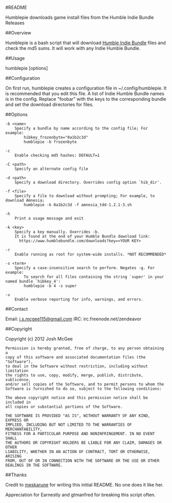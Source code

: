 #README

Humblepie downloads game install files from the Humble Indie Bundle Releases

##Overview 

Humblepie is a bash script that will download [Humble Indie Bundle](https://www.humblebundle.com/) files and check the md5 sums. It will work with any Indie Humble Bundle.

##Usage

humblepie [options]

##Configuration

On first run, humblepie creates a configuration file in ~/.config/humblepie. It is recommended that you edit this file. A list of Indie Humble Bundle names is in the config. Replace "foobar" with the keys to the corresponding bundle and set the download directories for files.

##Options

    -b <name>
        Specify a bundle by name according to the config file; For example:
            hibkey_frozenbyte="0a1b2c3d" 
            humblepie -b frozenbyte

    -c 
        Enable checking md5 hashes: DEFAULT=1

    -C <path>
        Specify an alternate config file

    -d <path>
        Specify a download directory. Overrides config option `hib_dir'.

    -f <file>
        Specify a file to download without prompting; For example, to download Amnesia;
            humblepie -k 0a1b2c3d -f amnesia_tdd-1.2.1-3.sh
    
    -h
        Print a usage message and exit

    -k <key>
        Specify a key manually. Overrides -b.
        It is found at the end of your Humble Bundle download link:      
          https://www.humblebundle.com/downloads?key=<YOUR KEY>

    -r
        Enable running as root for system-wide installs. *NOT RECOMMENDED*

    -s <term>
        Specify a case-insensitive search to perform. Negates -g. For example:
            To search for all files containing the string `super' in your named bundle `hibkey_4':
            humblepie -b 4 -s super

    -v
        Enable verbose reporting for info, warnings, and errors.

##Contact

Email:  j.s.mcgee115@gmail.com
IRC:    irc.freenode.net/zendeavor

##Copyright

Copyright (c) 2012 Josh McGee
 
    Permission is hereby granted, free of charge, to any person obtaining a 
    copy of this software and associated documentation files (the "Software"),
    to deal in the Software without restriction, including without limitation 
    the rights to use, copy, modify, merge, publish, distribute, sublicense, 
    and/or sell copies of the Software, and to permit persons to whom the 
    Software is furnished to do so, subject to the following conditions:
    
    The above copyright notice and this permission notice shall be included in 
    all copies or substantial portions of the Software.
    
    THE SOFTWARE IS PROVIDED "AS IS", WITHOUT WARRANTY OF ANY KIND, EXPRESS OR 
    IMPLIED, INCLUDING BUT NOT LIMITED TO THE WARRANTIES OF MERCHANTABILITY, 
    FITNESS FOR A PARTICULAR PURPOSE AND NONINFRINGEMENT. IN NO EVENT SHALL 
    THE AUTHORS OR COPYRIGHT HOLDERS BE LIABLE FOR ANY CLAIM, DAMAGES OR OTHER 
    LIABILITY, WHETHER IN AN ACTION OF CONTRACT, TORT OR OTHERWISE, ARISING 
    FROM, OUT OF OR IN CONNECTION WITH THE SOFTWARE OR THE USE OR OTHER 
    DEALINGS IN THE SOFTWARE.

##Thanks

Credit to [meskarune](admin@doloresportalatin.info) for writing this initial README. No one does it like her.

Appreciation for Earnestly and gtmanfred for breaking this script often.
